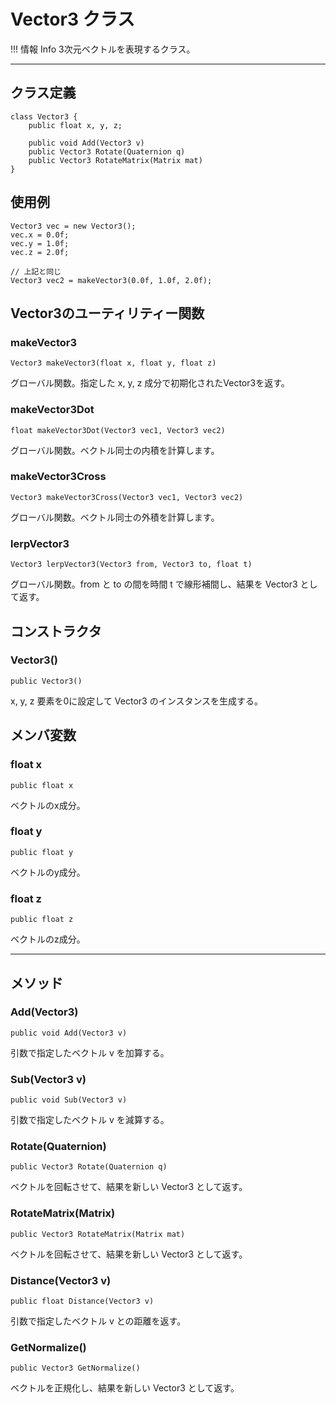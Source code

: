 
# Vector3 クラス

!!! 情報 Info
    3次元ベクトルを表現するクラス。

***

## クラス定義

```
class Vector3 {
    public float x, y, z;

    public void Add(Vector3 v)
    public Vector3 Rotate(Quaternion q)
    public Vector3 RotateMatrix(Matrix mat)
}
```

## 使用例

```
Vector3 vec = new Vector3();
vec.x = 0.0f;
vec.y = 1.0f;
vec.z = 2.0f;

// 上記と同じ
Vector3 vec2 = makeVector3(0.0f, 1.0f, 2.0f);
```

## Vector3のユーティリティー関数

### makeVector3

`Vector3 makeVector3(float x, float y, float z)`

グローバル関数。指定した x, y, z 成分で初期化されたVector3を返す。

### makeVector3Dot

`float makeVector3Dot(Vector3 vec1, Vector3 vec2)`

グローバル関数。ベクトル同士の内積を計算します。

### makeVector3Cross

`Vector3 makeVector3Cross(Vector3 vec1, Vector3 vec2)`

グローバル関数。ベクトル同士の外積を計算します。

### lerpVector3

`Vector3 lerpVector3(Vector3 from, Vector3 to, float t)`

グローバル関数。from と to の間を時間 t で線形補間し、結果を Vector3 として返す。

## コンストラクタ

### Vector3()

`public Vector3()`

x, y, z 要素を0に設定して Vector3 のインスタンスを生成する。

## メンバ変数

### float x

`public float x`

ベクトルのx成分。

### float y

`public float y`

ベクトルのy成分。

### float z

`public float z`

ベクトルのz成分。

***

## メソッド

### Add(Vector3)

`public void Add(Vector3 v)`

引数で指定したベクトル v を加算する。

### Sub(Vector3 v)

`public void Sub(Vector3 v)`

引数で指定したベクトル v を減算する。

### Rotate(Quaternion)

`public Vector3 Rotate(Quaternion q)`

ベクトルを回転させて、結果を新しい Vector3 として返す。

### RotateMatrix(Matrix)

`public Vector3 RotateMatrix(Matrix mat)`

ベクトルを回転させて、結果を新しい Vector3 として返す。

### Distance(Vector3 v)

`public float Distance(Vector3 v)`

引数で指定したベクトル v との距離を返す。

### GetNormalize()

`public Vector3 GetNormalize()`

ベクトルを正規化し、結果を新しい Vector3 として返す。
